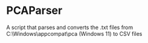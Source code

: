 # PCAParser
A script that parses and converts the .txt files from C:\Windows\appcompat\pca (Windows 11) to CSV files

